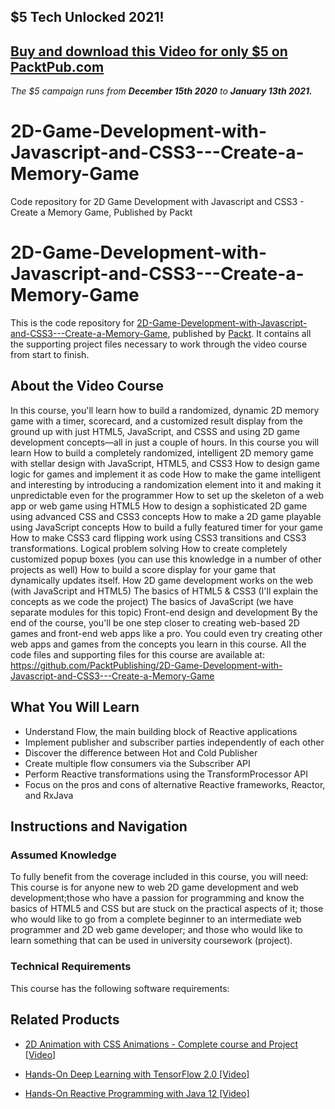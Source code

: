 ## $5 Tech Unlocked 2021!
[Buy and download this Video for only $5 on PacktPub.com](https://www.packtpub.com/product/2d-game-development-with-javascript-and-css3-create-a-memory-game-video/9781838826697)
-----
*The $5 campaign         runs from __December 15th 2020__ to __January 13th 2021.__*

# 2D-Game-Development-with-Javascript-and-CSS3---Create-a-Memory-Game
Code repository for 2D Game Development with Javascript and CSS3 - Create a Memory Game, Published by Packt
# 2D-Game-Development-with-Javascript-and-CSS3---Create-a-Memory-Game
This is the code repository for [2D-Game-Development-with-Javascript-and-CSS3---Create-a-Memory-Game](https://www.packtpub.com/application-development/hands-reactive-programming-java-12-video?utm_source=github&utm_medium=repository&utm_campaign=9781789808773), published by [Packt](https://www.packtpub.com/?utm_source=github). It contains all the supporting project files necessary to work through the video course from start to finish.
## About the Video Course
In this course, you'll learn how to build a randomized, dynamic 2D memory game with a timer, scorecard, and a customized result display from the ground up with just HTML5, JavaScript, and CSSS and using 2D game development concepts—all in just a couple of hours. 
In this course you will learn 
How to build a completely randomized, intelligent 2D memory game with stellar design with JavaScript, HTML5, and CSS3
How to design game logic for games and implement it as code
How to make the game intelligent and interesting by introducing a randomization element into it and making it unpredictable even for the programmer
How to set up the skeleton of a web app or web game using HTML5
How to design a sophisticated 2D game using advanced CSS and CSS3 concepts
How to make a 2D game playable using JavaScript concepts
How to build a fully featured timer for your game
How to make CSS3 card flipping work using CSS3 transitions and CSS3 transformations.
Logical problem solving
How to create completely customized popup boxes (you can use this knowledge in a number of other projects as well)
How to build a score display for your game that dynamically updates itself.
How 2D game development works on the web (with JavaScript and HTML5)
The basics of HTML5 & CSS3 (I'll explain the concepts as we code the project)
The basics of JavaScript (we have separate modules for this topic)
Front-end design and development
By the end of the course, you'll be one step closer to creating web-based 2D games and front-end web apps like a pro. You could even try creating other web apps and games from the concepts you learn in this course.
All the code files and supporting files for this course are available at: https://github.com/PacktPublishing/2D-Game-Development-with-Javascript-and-CSS3---Create-a-Memory-Game

<H2>What You Will Learn</H2>
<DIV class=book-info-will-learn-text>
<UL>
<LI>Understand Flow, the main building block of Reactive applications 
<LI>Implement publisher and subscriber parties independently of each other 
<LI>Discover the difference between Hot and Cold Publisher 
<LI>Create multiple flow consumers via the Subscriber API 
<LI>Perform Reactive transformations using the TransformProcessor API 
<LI>Focus on the pros and cons of alternative Reactive frameworks, Reactor, and RxJava </LI></UL></DIV>

## Instructions and Navigation
### Assumed Knowledge
To fully benefit from the coverage included in this course, you will need:<br/>
This course is for anyone new to web 2D game development and web development;those who have a passion for programming and know the basics of HTML5 and CSS but are stuck on the practical aspects of it; those who would like to go from a complete beginner to an intermediate web programmer and 2D web game developer; and those who would like to learn something that can be used in university coursework (project).
### Technical Requirements
This course has the following software requirements:<br/>
   

## Related Products
* [2D Animation with CSS Animations - Complete course and Project [Video]](https://www.packtpub.com/application-development/hands-reactive-programming-java-12-video?utm_source=github&utm_medium=repository&utm_campaign=9781789808773)

* [Hands-On Deep Learning with TensorFlow 2.0 [Video]](https://www.packtpub.com/application-development/hands-reactive-programming-java-12-video?utm_source=github&utm_medium=repository&utm_campaign=9781789808773)

* [Hands-On Reactive Programming with Java 12 [Video]](https://www.packtpub.com/application-development/hands-reactive-programming-java-12-video?utm_source=github&utm_medium=repository&utm_campaign=9781789808773)

